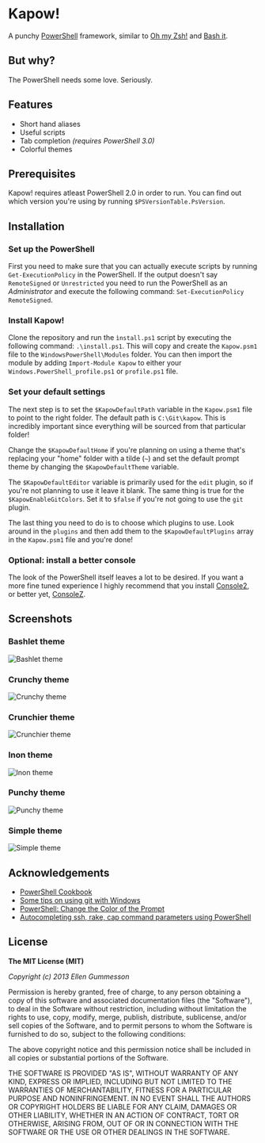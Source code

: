 # Kapow!

A punchy [PowerShell](http://en.wikipedia.org/wiki/Windows_PowerShell) framework, similar to [Oh my Zsh!](https://github.com/robbyrussell/oh-my-zsh) and [Bash it](https://github.com/revans/bash-it).

## But why?

The PowerShell needs some love. Seriously.

## Features

- Short hand aliases
- Useful scripts
- Tab completion *(requires PowerShell 3.0)*
- Colorful themes

## Prerequisites

Kapow! requires atleast PowerShell 2.0 in order to run. You can find out which version you're using by running `$PSVersionTable.PsVersion`.

## Installation

### Set up the PowerShell

First you need to make sure that you can actually execute scripts by running `Get-ExecutionPolicy` in the PowerShell. If the output doesn't say `RemoteSigned` or `Unrestricted` you need to run the PowerShell as an *Administrator* and execute the following command: `Set-ExecutionPolicy RemoteSigned`.

### Install Kapow!

Clone the repository and run the `ìnstall.ps1` script by executing the following command: `.\install.ps1`. This will copy and create the `Kapow.psm1` file to the `WindowsPowerShell\Modules` folder. You can then import the module by adding `Import-Module Kapow` to either your `Windows.PowerShell_profile.ps1` or `profile.ps1` file.

### Set your default settings

The next step is to set the `$KapowDefaultPath` variable in the `Kapow.psm1` file to point to the right folder. The default path is `C:\Git\kapow`. This is incredibly important since everything will be sourced from that particular folder!

Change the `$KapowDefaultHome` if you're planning on using a theme that's replacing your "home" folder with a tilde (`~`) and set the default prompt theme by changing the `$KapowDefaultTheme` variable.

The `$KapowDefaultEditor` variable is primarily used for the `edit` plugin, so if you're not planning to use it leave it blank. The same thing is true for the `$KapowEnableGitColors`. Set it to `$false` if you're not going to use the `git` plugin.

The last thing you need to do is to choose which plugins to use. Look around in the `plugins` and then add them to the `$KapowDefaultPlugins` array in the `Kapow.psm1` file and you're done!

### Optional: install a better console

The look of the PowerShell itself leaves a lot to be desired. If you want a more fine tuned experience I highly recommend that you install [Console2](http://sourceforge.net/projects/console/), or better yet, [ConsoleZ](https://github.com/cbucher/console).

## Screenshots

### Bashlet theme

![Bashlet theme](http://i.imgur.com/TIygWlS.png)

### Crunchy theme

![Crunchy theme](http://i.imgur.com/O0yMuPa.png)

### Crunchier theme

![Crunchier theme](http://i.imgur.com/XLAxWKd.png)

### Inon theme

![Inon theme](http://i.imgur.com/VmXM43I.png)

### Punchy theme

![Punchy theme](http://i.imgur.com/qnifdjq.png)

### Simple theme

![Simple theme](http://i.imgur.com/yh4DIM7.png)

## Acknowledgements

- [PowerShell Cookbook](http://www.johndcook.com/PowerShellCookbook.html)
- [Some tips on using git with Windows](http://mohundro.com/blog/2010/02/04/some-tips-on-using-git-with-windows/)
- [PowerShell: Change the Color of the Prompt](http://choorucode.com/2011/09/03/powershell-change-the-color-of-the-prompt/)
- [Autocompleting ssh, rake, cap command parameters using PowerShell](http://allyourcodearebelongto.me/blog/2008/11/23/autocompleting-ssh-rake-cap-command-parameters-using-powershell/)

## License

**The MIT License (MIT)**

*Copyright (c) 2013 Ellen Gummesson*

Permission is hereby granted, free of charge, to any person obtaining a copy
of this software and associated documentation files (the "Software"), to deal
in the Software without restriction, including without limitation the rights
to use, copy, modify, merge, publish, distribute, sublicense, and/or sell
copies of the Software, and to permit persons to whom the Software is
furnished to do so, subject to the following conditions:

The above copyright notice and this permission notice shall be included in
all copies or substantial portions of the Software.

THE SOFTWARE IS PROVIDED "AS IS", WITHOUT WARRANTY OF ANY KIND, EXPRESS OR
IMPLIED, INCLUDING BUT NOT LIMITED TO THE WARRANTIES OF MERCHANTABILITY,
FITNESS FOR A PARTICULAR PURPOSE AND NONINFRINGEMENT. IN NO EVENT SHALL THE
AUTHORS OR COPYRIGHT HOLDERS BE LIABLE FOR ANY CLAIM, DAMAGES OR OTHER
LIABILITY, WHETHER IN AN ACTION OF CONTRACT, TORT OR OTHERWISE, ARISING FROM,
OUT OF OR IN CONNECTION WITH THE SOFTWARE OR THE USE OR OTHER DEALINGS IN
THE SOFTWARE.
